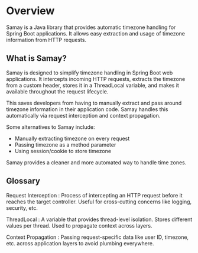 # Overview

Samay is a Java library that provides automatic timezone handling for Spring Boot applications. It allows easy extraction and usage of timezone information from HTTP requests.

## What is Samay?

Samay is designed to simplify timezone handling in Spring Boot web applications. It intercepts incoming HTTP requests, extracts the timezone from a custom header, stores it in a ThreadLocal variable, and makes it available throughout the request lifecycle.

This saves developers from having to manually extract and pass around timezone information in their application code. Samay handles this automatically via request interception and context propagation.

Some alternatives to Samay include:

- Manually extracting timezone on every request
- Passing timezone as a method parameter
- Using session/cookie to store timezone

Samay provides a cleaner and more automated way to handle time zones.

## Glossary

Request Interception
: Process of intercepting an HTTP request before it reaches the target controller. Useful for cross-cutting concerns like logging, security, etc.

ThreadLocal
: A variable that provides thread-level isolation. Stores different values per thread. Used to propagate context across layers.

Context Propagation
: Passing request-specific data like user ID, timezone, etc. across application layers to avoid plumbing everywhere.
